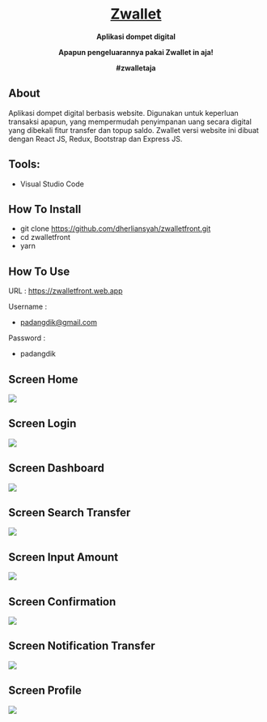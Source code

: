 <h1 align="center">
  <a href="https://zwalletfront.web.app">Zwallet</a>
</h1>

<p align="center"><b>Aplikasi dompet digital</b></p>
<p align="center"><b>Apapun pengeluarannya pakai Zwallet in aja!</b></p>
<p align="center"><b>#zwalletaja</b></p>

## About

Aplikasi dompet digital berbasis website. Digunakan untuk keperluan transaksi apapun, yang mempermudah penyimpanan uang secara digital yang dibekali fitur transfer dan topup saldo. Zwallet versi website ini dibuat dengan React JS, Redux, Bootstrap dan Express JS.

## Tools:

- Visual Studio Code

## How To Install

- git clone https://github.com/dherliansyah/zwalletfront.git
- cd zwalletfront
- yarn


## How To Use

URL : https://zwalletfront.web.app

Username : 
- padangdik@gmail.com

Password :
- padangdik

## Screen Home

<img src="https://user-images.githubusercontent.com/67412768/102522183-81c8f600-40c8-11eb-9712-064e08a5233d.png">

## Screen Login

<img src="https://user-images.githubusercontent.com/67412768/102520473-534a1b80-40c6-11eb-9fd4-0ef56489598b.png">

## Screen Dashboard

<img src="https://user-images.githubusercontent.com/67412768/102520610-75dc3480-40c6-11eb-9093-49c89886f921.png">

## Screen Search Transfer

<img src="https://user-images.githubusercontent.com/67412768/102522790-47ac2400-40c9-11eb-93f6-6919a46d726a.png">

## Screen Input Amount

<img src="https://user-images.githubusercontent.com/67412768/102522892-6e6a5a80-40c9-11eb-8349-44df633a30a0.png">

## Screen Confirmation

<img src="https://user-images.githubusercontent.com/67412768/102523040-9c4f9f00-40c9-11eb-9cee-b9012499a6b4.png">

## Screen Notification Transfer

<img src="https://user-images.githubusercontent.com/67412768/102523163-c3a66c00-40c9-11eb-9bd4-cb427cc85083.png">

## Screen Profile

<img src="https://user-images.githubusercontent.com/67412768/102523269-dde04a00-40c9-11eb-8a33-b716af5d725d.png">




